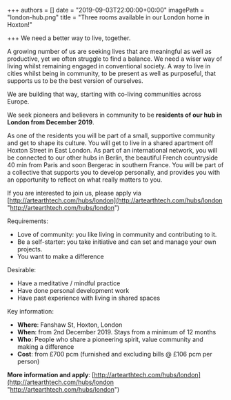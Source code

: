 +++
authors = []
date = "2019-09-03T22:00:00+00:00"
imagePath = "london-hub.png"
title = "Three rooms available in our London home in Hoxton!"

+++
We need a better way to live, together.

A growing number of us are seeking lives that are meaningful as well as productive, yet we often struggle to find a balance. We need a wiser way of living whilst remaining engaged in conventional society. A way to live in cities whilst being in community, to be present as well as purposeful, that supports us to be the best version of ourselves.

We are building that way, starting with co-living communities across Europe.

We seek pioneers and believers in community to be **residents of our hub in London from December 2019**.

As one of the residents you will be part of a small, supportive community and get to shape its culture. You will get to live in a shared apartment off Hoxton Street in East London. As part of an international network, you will be connected to our other hubs in Berlin, the beautiful French countryside 40 min from Paris and soon Bergerac in southern France. You will be part of a collective that supports you to develop personally, and provides you with an opportunity to reflect on what really matters to you.

If you are interested to join us, please apply via [http://artearthtech.com/hubs/london](http://artearthtech.com/hubs/london "http://artearthtech.com/hubs/london")

Requirements:

* Love of community: you like living in community and contributing to it.
* Be a self-starter: you take initiative and can set and manage your own projects.
* You want to make a difference

Desirable:

* Have a meditative / mindful practice
* Have done personal development work
* Have past experience with living in shared spaces

Key information:

* **Where**: Fanshaw St, Hoxton, London
* **When**: from 2nd December 2019. Stays from a minimum of 12 months
* **Who**: People who share a pioneering spirit, value community and making a difference
* **Cost**: from £700 pcm (furnished and excluding bills @ £106 pcm per person)

**More information and apply**: [http://artearthtech.com/hubs/london](http://artearthtech.com/hubs/london "http://artearthtech.com/hubs/london")